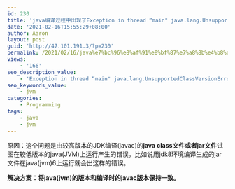 ```yaml
---
id: 230
title: 'java编译过程中出现了Exception in thread “main" java.lang.UnsupportedClassVersionError'
date: '2021-02-16T15:55:29+08:00'
author: Aaron
layout: post
guid: 'http://47.101.191.3/?p=230'
permalink: /2021/02/16/java%e7%bc%96%e8%af%91%e8%bf%87%e7%a8%8b%e4%b8%ad%e5%87%ba%e7%8e%b0%e4%ba%86exception-in-thread-main-java-lang-unsupportedclassversionerror/
views:
    - '166'
seo_description_value:
    - 'Exception in thread “main" java.lang.UnsupportedClassVersionError'
seo_keywords_value:
    - jvm
categories:
    - Programming
tags:
    - java
    - jvm
---
```


原因：这个问题是由较高版本的JDK编译(javac)的**java class文件或者jar文件**试图在较低版本的java(JVM)上运行产生的错误。比如说用jdk8环境编译生成的jar文件在java(jvm)6上运行就会出这样的错误。

**解决方案：将java(jvm)的版本和编译时的javac版本保持一致。**